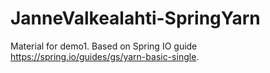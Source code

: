 JanneValkealahti-SpringYarn
===========================

Material for demo1. Based on Spring IO guide https://spring.io/guides/gs/yarn-basic-single.
